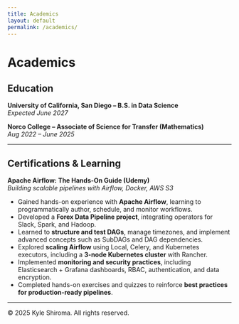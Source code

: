 ```yaml
---
title: Academics
layout: default
permalink: /academics/
---
```


# Academics

## Education

**University of California, San Diego – B.S. in Data Science**  
*Expected June 2027*

**Norco College – Associate of Science for Transfer (Mathematics)**  
*Aug 2022 – June 2025*

---

## Certifications & Learning

**Apache Airflow: The Hands-On Guide (Udemy)**  
*Building scalable pipelines with Airflow, Docker, AWS S3*  

- Gained hands-on experience with **Apache Airflow**, learning to programmatically author, schedule, and monitor workflows.  
- Developed a **Forex Data Pipeline project**, integrating operators for Slack, Spark, and Hadoop.  
- Learned to **structure and test DAGs**, manage timezones, and implement advanced concepts such as SubDAGs and DAG dependencies.  
- Explored **scaling Airflow** using Local, Celery, and Kubernetes executors, including a **3-node Kubernetes cluster** with Rancher.  
- Implemented **monitoring and security practices**, including Elasticsearch + Grafana dashboards, RBAC, authentication, and data encryption.  
- Completed hands-on exercises and quizzes to reinforce **best practices for production-ready pipelines**.

---

© 2025 Kyle Shiroma. All rights reserved.
